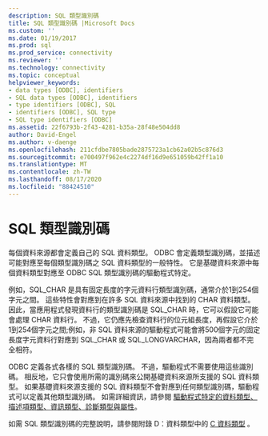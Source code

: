 ```yaml
---
description: SQL 類型識別碼
title: SQL 類型識別碼 |Microsoft Docs
ms.custom: ''
ms.date: 01/19/2017
ms.prod: sql
ms.prod_service: connectivity
ms.reviewer: ''
ms.technology: connectivity
ms.topic: conceptual
helpviewer_keywords:
- data types [ODBC], identifiers
- SQL data types [ODBC], identifiers
- type identifiers [ODBC], SQL
- identifiers [ODBC], SQL type
- SQL type identifiers [ODBC]
ms.assetid: 22f6793b-2f43-4281-b35a-28f48e504dd8
author: David-Engel
ms.author: v-daenge
ms.openlocfilehash: 211cfdbe7805bade2875723a1cb62a02b5c876d3
ms.sourcegitcommit: e700497f962e4c2274df16d9e651059b42ff1a10
ms.translationtype: MT
ms.contentlocale: zh-TW
ms.lasthandoff: 08/17/2020
ms.locfileid: "88424510"
---
```

# <a name="sql-type-identifiers"></a>SQL 類型識別碼
每個資料來源都會定義自己的 SQL 資料類型。 ODBC 會定義類型識別碼，並描述可能對應至每個類型識別碼之 SQL 資料類型的一般特性。 它是基礎資料來源中每個資料類型對應至 ODBC SQL 類型識別碼的驅動程式特定。  
  
 例如，SQL_CHAR 是具有固定長度的字元資料行類型識別碼，通常介於1到254個字元之間。 這些特性會對應到在許多 SQL 資料來源中找到的 CHAR 資料類型。 因此，當應用程式發現資料行的類型識別碼是 SQL_CHAR 時，它可以假設它可能會處理 CHAR 資料行。 不過，它仍應先檢查資料行的位元組長度，再假設它介於1到254個字元之間;例如，非 SQL 資料來源的驅動程式可能會將500個字元的固定長度字元資料行對應到 SQL_CHAR 或 SQL_LONGVARCHAR，因為兩者都不完全相符。  
  
 ODBC 定義各式各樣的 SQL 類型識別碼。 不過，驅動程式不需要使用這些識別碼。 相反地，它只會使用所需的識別碼來公開基礎資料來源所支援的 SQL 資料類型。 如果基礎資料來源支援的 SQL 資料類型不會對應到任何類型識別碼，驅動程式可以定義其他類型識別碼。 如需詳細資訊，請參閱 [驅動程式特定的資料類型、描述項類型、資訊類型、診斷類型與屬性](../../../odbc/reference/develop-app/driver-specific-data-types-descriptor-information-diagnostic.md)。  
  
 如需 SQL 類型識別碼的完整說明，請參閱附錄 D：資料類型中的 [C 資料類型](../../../odbc/reference/appendixes/c-data-types.md) 。
